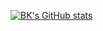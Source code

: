 [![BK's GitHub stats](https://github-readme-stats.vercel.app/api?username=hbk671104)](https://github.com/anuraghazra/github-readme-stats)
